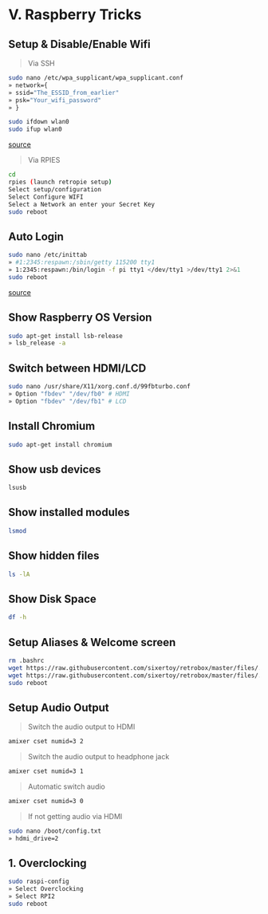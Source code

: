 # V. Raspberry Tricks

## Setup & Disable/Enable Wifi

> Via SSH

```bash
sudo nano /etc/wpa_supplicant/wpa_supplicant.conf
» network={
» ssid="The_ESSID_from_earlier"
» psk="Your_wifi_password"
» }
```

```bash
sudo ifdown wlan0
sudo ifup wlan0
```

[source](https://www.raspberrypi.org/documentation/configuration/wireless/wireless-cli.md)

> Via RPIES

```bash
cd
rpies (launch retropie setup)
Select setup/configuration
Select Configure WIFI
Select a Network an enter your Secret Key
sudo reboot
```

## Auto Login

```bash
sudo nano /etc/inittab
» #1:2345:respawn:/sbin/getty 115200 tty1
» 1:2345:respawn:/bin/login -f pi tty1 </dev/tty1 >/dev/tty1 2>&1
sudo reboot
```

[source](http://www.opentechguides.com/how-to/article/raspberry-pi/5/raspberry-pi-auto-start.html)

## Show Raspberry OS Version

```bash
sudo apt-get install lsb-release
» lsb_release -a
```

## Switch between HDMI/LCD

```bash
sudo nano /usr/share/X11/xorg.conf.d/99fbturbo.conf
» Option "fbdev" "/dev/fb0" # HDMI
» Option "fbdev" "/dev/fb1" # LCD
```

## Install Chromium

```bash
sudo apt-get install chromium
```

## Show usb devices

```bash
lsusb
```

## Show installed modules

```bash
lsmod
```

## Show hidden files

```bash
ls -lA
```

## Show Disk Space

```bash
df -h
```

## Setup Aliases & Welcome screen

```bash
rm .bashrc
wget https://raw.githubusercontent.com/sixertoy/retrobox/master/files/.bashrc
wget https://raw.githubusercontent.com/sixertoy/retrobox/master/files/.bash_aliases
sudo reboot
```

## Setup Audio Output

> Switch the audio output to HDMI

```bash
amixer cset numid=3 2
```

> Switch the audio output to headphone jack

```bash
amixer cset numid=3 1
```

> Automatic switch audio

```bash
amixer cset numid=3 0
```

> If not getting audio via HDMI

```bash
sudo nano /boot/config.txt
» hdmi_drive=2
```

## 1. Overclocking

```bash
sudo raspi-config
» Select Overclocking
» Select RPI2
sudo reboot
```



